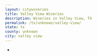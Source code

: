 ```yaml
---
layout: citywineries
title: Valley View Wineries
description: Wineries in Valley View, TX
permalink: /tx/unknown/valley-view/
state: tx
county: unknown
city: valley view
---
```

-
